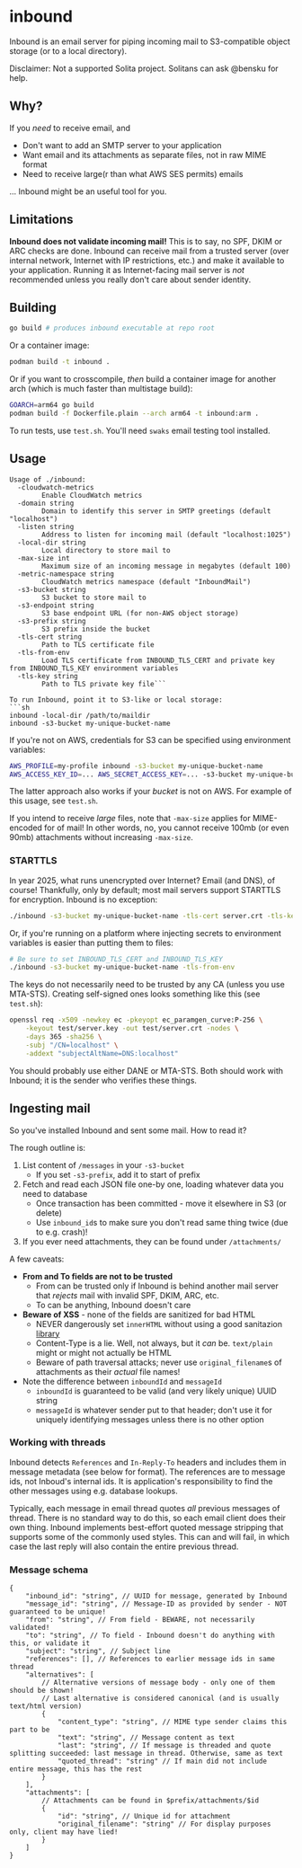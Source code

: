 # inbound
Inbound is an email server for piping incoming mail to S3-compatible object
storage (or to a local directory).

Disclaimer: Not a supported Solita project. Solitans can ask @bensku for help.

## Why?
If you *need* to receive email, and
* Don't want to add an SMTP server to your application
* Want email and its attachments as separate files, not in raw MIME format
* Need to receive large(r than what AWS SES permits) emails

... Inbound might be an useful tool for you.

## Limitations
**Inbound does not validate incoming mail!** This is to say, no SPF, DKIM or
ARC checks are done. Inbound can receive mail from a trusted server
(over internal network, Internet with IP restrictions, etc.) and make it
available to your application. Running it as Internet-facing mail server is
*not* recommended unless you really don't care about sender identity.

## Building
```sh
go build # produces inbound executable at repo root
```

Or a container image:
```sh
podman build -t inbound .
```

Or if you want to crosscompile, *then* build a container image for another
arch (which is much faster than multistage build):
```sh
GOARCH=arm64 go build
podman build -f Dockerfile.plain --arch arm64 -t inbound:arm .
```

To run tests, use `test.sh`. You'll need `swaks` email testing tool installed.

## Usage
```
Usage of ./inbound:
  -cloudwatch-metrics
        Enable CloudWatch metrics
  -domain string
        Domain to identify this server in SMTP greetings (default "localhost")
  -listen string
        Address to listen for incoming mail (default "localhost:1025")
  -local-dir string
        Local directory to store mail to
  -max-size int
        Maximum size of an incoming message in megabytes (default 100)
  -metric-namespace string
        CloudWatch metrics namespace (default "InboundMail")
  -s3-bucket string
        S3 bucket to store mail to
  -s3-endpoint string
        S3 base endpoint URL (for non-AWS object storage)
  -s3-prefix string
        S3 prefix inside the bucket
  -tls-cert string
        Path to TLS certificate file
  -tls-from-env
        Load TLS certificate from INBOUND_TLS_CERT and private key from INBOUND_TLS_KEY environment variables
  -tls-key string
        Path to TLS private key file```

To run Inbound, point it to S3-like or local storage:
```sh
inbound -local-dir /path/to/maildir
inbound -s3-bucket my-unique-bucket-name
```

If you're not on AWS, credentials for S3 can be specified using
environment variables:
```sh
AWS_PROFILE=my-profile inbound -s3-bucket my-unique-bucket-name
AWS_ACCESS_KEY_ID=... AWS_SECRET_ACCESS_KEY=... -s3-bucket my-unique-bucket-name
```
The latter approach also works if your *bucket* is not on AWS. For example of
this usage, see `test.sh`.

If you intend to receive *large* files, note that `-max-size` applies for
MIME-encoded for of mail! In other words, no, you cannot receive
100mb (or even 90mb) attachments without increasing `-max-size`.

### STARTTLS
In year 2025, what runs unencrypted over Internet? Email (and DNS), of course!
Thankfully, only by default; most mail servers support STARTTLS for encryption.
Inbound is no exception:

```sh
./inbound -s3-bucket my-unique-bucket-name -tls-cert server.crt -tls-key server.key
```

Or, if you're running on a platform where injecting secrets to environment
variables is easier than putting them to files:
```sh
# Be sure to set INBOUND_TLS_CERT and INBOUND_TLS_KEY
./inbound -s3-bucket my-unique-bucket-name -tls-from-env
```

The keys do not necessarily need to be trusted by any CA (unless you use MTA-STS).
Creating self-signed ones looks something like this (see `test.sh`):
```sh
openssl req -x509 -newkey ec -pkeyopt ec_paramgen_curve:P-256 \
    -keyout test/server.key -out test/server.crt -nodes \
    -days 365 -sha256 \
    -subj "/CN=localhost" \
    -addext "subjectAltName=DNS:localhost"
```

You should probably use either DANE or MTA-STS. Both should work with Inbound;
it is the sender who verifies these things.

## Ingesting mail
So you've installed Inbound and sent some mail. How to read it?

The rough outline is:
1. List content of `/messages` in your `-s3-bucket`
   * If you set `-s3-prefix`, add it to start of prefix
2. Fetch and read each JSON file one-by one, loading whatever data you need to database
   * Once transaction has been committed - move it elsewhere in S3 (or delete)
   * Use `inbound_id`s to make sure you don't read same thing twice (due to e.g. crash)!
3. If you ever need attachments, they can be found under `/attachments/`

A few caveats:
* **From and To fields are not to be trusted**
  * From can be trusted only if Inbound is behind another mail server that
    *rejects* mail with invalid SPF, DKIM, ARC, etc.
  * To can be anything, Inbound doesn't care
* **Beware of XSS** - none of the fields are sanitized for bad HTML
  * NEVER dangerously set `innerHTML` without using a good sanitazion
    [library](https://github.com/cure53/DOMPurify)
  * Content-Type is a lie. Well, not always, but it *can* be. `text/plain`
    might or might not actually be HTML
  * Beware of path traversal attacks; never use `original_filename`s
    of attachments as their *actual* file names!
* Note the difference between `inboundId` and `messageId`
  * `inboundId` is guaranteed to be valid (and very likely unique) UUID string
  * `messageId` is whatever sender put to that header; don't use it for
    uniquely identifying messages unless there is no other option

### Working with threads
Inbound detects `References` and `In-Reply-To` headers and includes them in
message metadata (see below for format). The references are to message ids,
not Inboud's internal ids. It is application's responsibility to find the
other messages using e.g. database lookups.

Typically, each message in email thread quotes *all* previous messages of thread.
There is no standard way to do this, so each email client does their own thing.
Inbound implements best-effort quoted message stripping that supports some of the
commonly used styles. This can and will fail, in which case the last reply
will also contain the entire previous thread.

### Message schema
```jsonc
{
    "inbound_id": "string", // UUID for message, generated by Inbound
    "message_id": "string", // Message-ID as provided by sender - NOT guaranteed to be unique!
    "from": "string", // From field - BEWARE, not necessarily validated!
    "to": "string", // To field - Inbound doesn't do anything with this, or validate it
    "subject": "string", // Subject line
    "references": [], // References to earlier message ids in same thread
    "alternatives": [
        // Alternative versions of message body - only one of them should be shown!
        // Last alternative is considered canonical (and is usually text/html version)
        {
            "content_type": "string", // MIME type sender claims this part to be
            "text": "string", // Message content as text
            "last": "string", // If message is threaded and quote splitting succeeded: last message in thread. Otherwise, same as text
            "quoted_thread": "string" // If main did not include entire message, this has the rest
        }
    ],
    "attachments": [
        // Attachments can be found in $prefix/attachments/$id
        {
            "id": "string", // Unique id for attachment
            "original_filename": "string" // For display purposes only, client may have lied!
        }
    ]
}
```